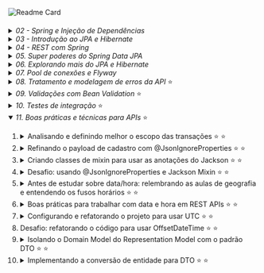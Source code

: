![Readme Card](https://github-readme-stats.vercel.app/api/pin?username=kako13&repo=algafood-api&show_icons=true&theme=codeSTACKr&hide_border=true&bg_color=00000000)
####

<details>
  <summary><i>02 - Spring e Injeção de Dependências</i></summary>
<ol>

<li>Por que aprender e usar Spring?</li>
<li>Conhecendo o ecossistema Spring</li>
<li>Spring vs Jakarta EE (Java EE)</li>
<li>Conhecendo o Spring Boot</li>
<li>

[Criando um projeto Spring Boot com Spring Initializr](https://start.spring.io)</li>
<li>Conhecendo o Maven e o pom.xml de um projeto Spring Boot</li>
<li>Criando um controller com Spring MVC (Hello World!)</li>
<li>Restart mais rápido da aplicação com DevTools</li>
<li>

[O que é injeção de dependências?](https://github.com/kako13/exemplo-di)</li>

<li> Conhecendo o IoC Container do Spring</li>
<li> Definindo beans com @Component</li>
<li> Injetando dependências (beans Spring)</li>
<li> Usando @Configuration e @Bean para definir beans</li>
<li> Conhecendo os pontos de injeção e a anotação @Autowired</li>
<li> Dependência opcional com @Autowired</li>
<li> Ambiguidade de beans e injeção de lista de beans</li>
<li> Desambiguação de beans com @Primary em um dos beans</li>
<li> Desambiguação de beans com @Qualifier</li>
<li> Desambiguação de beans com anotação customizada ⭐</li>
<li> Mudando o comportamento da aplicação com Spring Profiles (de ambiente à seleção implementações) ⭐</li>
<li><details>
  <summary><i>Criando métodos de callback do ciclo de vida dos beans</i></summary>
<ol>
Existem três formas possíveis:

* Através das anotações @PostConstructor e @PreDestroy:

```
    @PostConstruct
    public void init(){
        System.out.println("INIT " + notificador);
    }
    
    @PreDestroy
    public void destroy(){
        System.out.println("DESTROY " + notificador);
    }
```
* Através da anotações @Bean(initMethod = "init", destroyMethod = "destroy"), numa classe de configuração de um bean:

```
@Configuration
public class ServiceConfig {
    @Bean(initMethod = "init", destroyMethod = "destroy")
    public AtivacaoClienteService ativacaoClienteService(){
        return new AtivacaoClienteService();
    }
}
```
* Através da implementação das interfaces InitializingBean e DisposableBean:

```
public class AtivacaoClienteService implements InitializingBean, DisposableBean {

    @TipoDoNotificador(NivelUrgencia.SEM_URGENCIA) // via SMS
    @Autowired
    private Notificador notificador;

    @Override
    public void afterPropertiesSet() throws Exception {
        System.out.println("INIT " + notificador);
        // Qualquer lógica de inicialização adicional pode ser colocada aqui
    }

    @Override
    public void destroy() throws Exception {
        System.out.println("DESTROY " + notificador);
        // Qualquer lógica de destruição adicional pode ser colocada aqui
    }
}
```
</ol>
</details></li>

<li>Publicando e consumindo eventos customizados ⭐</li>
<li>

Configurando projetos Spring Boot com o [application.properties](https://docs.spring.io/spring-boot/docs/current/reference/html/application-properties.html)</li>
<li>Substituindo propriedades via linha de comando e variáveis de ambiente</li>
<li>Criando e acessando propriedades customizadas com @Value</li>
<li>Acessando propriedades com @ConfigurationProperties</li>
<li>Alterando a configuração do projeto dependendo do ambiente (com Spring Profiles) ⭐</li>
<li><details>
    <summary>Ativando o Spring Profile por linha de comando e variável de ambiente</summary>
<ol>

Linha de comando:
```
java -jar .\target\algafood-api-0.0.1-SNAPSHOT.jar --spring.profiles.active=development
```

Variável de ambiente:

Linux:
```
export SPRING_PROFILES_ACTIVE=production
```
Windows:
- Temporária
```
set SPRING_PROFILES_ACTIVE=production
```
- Permanente
```
setx SPRING_PROFILES_ACTIVE=production
```
</ol>
</details></li>
</ol>
</details>
<details>
  <summary><i>03 - Introdução ao JPA e Hibernate</i></summary>
<ol>

<li>Instalando o MySQL Server e MySQL Workbench (adotei o docker-compose.yaml)</li>
<li>O que é JPA e Hibernate</li>
<li>Adicionando JPA e configurando o Data Source</li>
<li>Mapeando entidades com JPA</li>
<li>Criando as tabelas do banco a partir das entidades</li>
<li>Mapeando o id da entidade para autoincremento</li>
<li>Importando dados de teste com import.sql</li>
<li>Consultando objetos do banco de dados</li>
<li>Adicionando um objeto no banco de dados</li>
<li>Buscando um objeto pelo id no banco de dados</li>
<li>Atualizando um objeto no banco de dados</li>
<li>Excluindo um objeto do banco de dados</li>
<li>Conhecendo o padrão Agregate do DDD</li>
<li>Conhecendo e implementando o padrão Repository (por agregate)</li>
<li>Conhecendo e usando o Lombok</li>
<li>Desafio: Lombok e repositório de restaurantes</li>
<li>Mapeando relacionamento com @ManyToOne e Dialeto</li>
<li>A anotação @JoinColumn (para nomear coluna de FK)</li>
<li>Propriedade nullable de @Column e @JoinColumn</li>
<li>Desafio: mapeando entidades (Forma Pagamento, Permissão, Cidade e Estado)</li>
</ol>
</details>
<details>
  <summary><i>04 - REST com Spring</i></summary>

<ol>

<li>O que é REST?</li>
<li><details>
    <summary>Conhecendo as constraints do REST</summary>
<ol>

- Cliente-servidor
- Sistema em camadas (desconhecida pelo cliente)
- Stateless
- Cache
- Interface uniforme
- Código sob demanda

</ol>
</details></li>

<li>Diferença entre REST e RESTful</li>
<li>Desenvolvedores de REST APIs puristas e pragmáticos</li>
<li>Conhecendo o protocolo HTTP</li>
<li>Usando o protocolo HTTP</li>
<li>Instalando e testando o Postman</li>
<li><details>
    <summary>8. Entendendo o que são Recursos REST</summary>
<ol>

- Singleton Resource
- Collection Resource

</ol>
</details></li>

<li>Identificando recursos REST</li>
<li>Modelando e requisitando um Collection Resource com GET</li>
<li>Desafio: collection resource de estados</li>
<li>Representações de recursos e content negotiation</li>
<li>Implementando content negotiation para retornar JSON e/ou XML</li>
<li>Consultando Singleton Resource com GET e @PathVariable</li>
<li>Customizando as representações XML e JSON com @JsonIgnore, @JsonProperty e @JsonRootName (Jackson para JSON e XML)</li>
<li>Customizando a representação em XML com Wrapper e anotações do Jackson</li>
<li>Conhecendo os métodos HTTP</li>
<li>Conhecendo os códigos de status HTTP</li>
<li>Definindo o status da resposta HTTP com @ResponseStatus</li>
<li>Manipulando a resposta HTTP com ResponseEntity</li>
<li>Corrigindo o Status HTTP para resource inexistente</li>
<li>Status HTTP para collection resource vazia: qual usar?</li>
<li>Modelando e implementando a inclusão de recursos com POST</li>
<li>Negociando o media type do payload do POST com Content-Type</li>
<li>Modelando e implementando a atualização de recursos com PUT</li>
<li>Modelando e implementando a exclusão de recursos com DELETE</li>
<li>Implementando a camada de domain services (e a importância da linguagem ubíqua)</li>
<li>Refatorando a exclusão de cozinhas para usar domain services</li>
<li>Desafio: modelando e implementando a consulta de recursos de restaurantes</li>
<li>Modelando e implementando a inclusão de recursos de restaurantes</li>
<li>Desafio: Modelando e implementando a atualização de recursos de restaurantes</li>
<li>Desafio: implementando serviços REST de cidades e estados</li>
<li>Analisando solução para atualização parcial de recursos com PATCH</li>
<li>Finalizando a atualização parcial com a API de Reflections do Spring</li>
<li>Introdução ao Modelo de Maturidade de Richardson (RMM)</li>
<li>Conhecendo o nível 0 do RMM (POX - Plain Old XML; podendo ser também em JSON)</li>
<li>Conhecendo o nível 1 do RMM (identificação de recursos)</li>
<li>Conhecendo o nível 2 do RMM (nível 1 + Verbos e códigos de Status HTTP; é o mais comum no mercado)</li>
<li>Conhecendo o nível 3 do RMM (nível 2 + HATEOS)</li>

</ol>
</details>

<details>
    <summary><i>05. Super poderes do Spring Data JPA</i></summary>
<ol>

<li>Implementando consultas JPQL em repositórios</li>
<li>Conhecendo o projeto Spring Data JPA (SDJ)</li>
<li>Criando um repositório com Spring Data JPA (SDJ)</li>
<li>Refatorando o código do projeto para usar o repositório do SDJ</li>
<li>Desafio: refatorando todos os repositórios para usar SDJ</li>
<li>Criando consultas com query methods</li>
<li>

[Usando as keywords para definir critérios de query methods](https://docs.spring.io/spring-data/jpa/docs/current/reference/html/#jpa.query-methods.query-creation)</li>
<li><details>
<summary>Conhecendo os prefixos de query methods</summary>
<ol>

- prefixos de consulta (find, get, read, stream, query)
- prefixo booleano (exists)
- totalizador (count)
- flags de limite (first, last, top2)

</ol>
</details></li>

<li>Usando queries JPQL customizadas com @Query</li>
<li>Externalizando consultas JPQL para um arquivo XML ⭐</li>


<li><details>
<summary>Implementando um repositório SDJ customizado ⭐</summary>
<ol>

1. Criar uma classe com o mesmo nome da interface SDJ Repository utilizada e adicionar o sufixo 'Impl', ex:
```
RestauranteRepository
```
criar classe:
```
RestauranteRepositoryImpl
```

2. Implementar consultas utilizando EntityManager, aplicando as logicas desejadas
3. Extrair uma interface desta nova classe adotando nomenclatura com prefixo Customized ou sufixo Queries, ex:
```
CustomizedRestauranteRepository
```
ou:
```
RestauranteRepositoryQueries
```
4. E na interface SDJ Repository em questão, herdar a nova interface

Desta forma o Spring conseguirá resolver e vincular a interface SDJ a implementação em tempo de compilação. 
Possibilitando que o dev note possíveis erros.
</ol>
</details>

<li>Implementando uma consulta dinâmica com JPQL</li>
<li>Implementando uma consulta simples com Criteria API</li>
<li>Adicionando restrições na cláusula where com Criteria API</li>
<li>Tornando a consulta com Criteria API com filtros dinâmicos ⭐</li>
<li>Conhecendo o uso do padrão Specifications (DDD) com SDJ ⭐</li>
<li>Implementando Specifications com SDJ ⭐</li>
<li>Criando uma fábrica de Specifications ⭐</li>
<li>Injetando o próprio repositório na implementação customizada e a anotação @Lazy ⭐</li>
<li>Estendendo o JpaRepository para customizar o repositório base ⭐</li>

###
###### *Utilizando o Spring na versão 3.1.3 e Java na versão 17, não é possível capturar a exception 'EmptyResultDataAccessException' ao tentar excluir uma entidade inexistente. Ajustes foram necessários.*

</ol>
</details>

<details>
    <summary><i>06. Explorando mais do JPA e Hibernate</i></summary>
<ol>

<li>Mapeando relacionamento bidirecional com @OneToMany</li>
<li>Mapeando relacionamento muitos-para-muitos com @ManyToMany</li>

<li><details>
    <summary>Analisando o impacto do relacionamento muitos-para-muitos na REST API</summary>

Por se tratar de um relacionamento, ao desenvolver a alteração de um recurso, devemos considerar se estas relações devem ou não ser alteradas

Além disso, em no nosso caso temos um acúmulo de função por parte do Modelo de Representação de Domínio, pois ele também cumpre o papel de Modelo de Representação de Recurso.
E isso não é bom, pois como os modelos estão associados e temos diversos recursos, cada recurso tem a sua própria necessidade ao utilizar um Modelo de Representação.

Ou seja, as mudanças nos modelos pensando no domínio, podeão impactar o comportamento das APIs.


</details></li>

<li>Mapeando classes incorporáveis com @Embedded e @Embeddable</li>
<li>Testando e analisando o impacto da incorporação de classe na REST API</li>
<li>Mapeando propriedades com @CreationTimestamp e @UpdateTimestamp ⭐</li>
<li>Desafio: mapeando relacionamento muitos-para-um</li>
<li>Desafio: mapeando relacionamento um-para-muitos</li>
<li>Desafio: mapeando relacionamentos muitos-para-muitos</li>
<li><details>
    <summary>Entendendo o Eager Loading</summary>

Carregamento ansioso. Relacionamentos terminados em 'One'.

Eager Loading é o comportamento de carregar entidades relaciondas ao carregar a entidade em questão,
e não determina o número de consultas que serão realizadas, este será definindo pela inplementação JPA

Uma observação importante sobre o comportamento da anotação @JoinColumn(name = "cozinha_id", nullable = false) (not null ao criar a tabela), 
é que ela também possui a finallidade de alterar a forma que a implementção JPA irá gerar a consulta. Como realizar um join (inner join) ao invés de um left join,
já que é certo que a outra tabela possui um registro relacionado.

A ideia primeiramente é compreender o comportamento para que mais adiante a gente possa customizar de ocordo a necessidade.

</details></li>
<li><details>
    <summary>Entendendo o Lazy Loading</summary>

Carregamento preguiçoso. Relacionamentos terminados em 'Many'.

Many Loading é o comportamento de **não carregar** entidades relaciondas ao carregar a entidade em questão,
e não determina o número de consultas que serão realizadas, este será definindo pela inplementação JPA

As consultas dos relacionamentos são feitas conforme o uso, ou seja, sob demanda.

Mais adiante iremos customizar este comportamento de ocordo com a necessidade.

</details></li>
<li><details>
    <summary>Alterando a estratégia de fetching para Lazy Loading</summary>

Para atender e a configuração @ManyToOne(fetch = FetchType.LAZY) que colocamos no atributo Cozinha da Classe Restaurante, tivemos que utilizar a anotação 
@JsonIgnoreProperties({"hibernateLazyInitializer"}), que corresponde a ignorar a propriedade "hibernateLazyInitializer" do proxy Cozinha$HibernateProxy$
criado em tempo de execução pelo hibernate.  
</details></li>
<li><details>
    <summary>Alterando a estratégia de fetching para Eager Loading</summary>

Não é recomendado alterar a propriedade de um relacionamento que por padrão é Lazy (OneToMany e ManyToMany) para Eager. 
É importante avaliar com cautela se esta alteração é realmente necessária. Tenha cuidado ao utilizar, pois será feita 
uma nova consulta para cada registro de relacionamento que a entidade em questão possua, mesmo que não seja utilizado algum campo do relacionamento.
</details></li>
<li><details>
    <summary>Resolvendo o Problema do N+1 com fetch join na JPQL</summary>
 
Para reduzir o número de consultas desta situação, devemos utilizar o `JOIN FETCH` para carregar as relações `nullable = false` (`NOT NULL`), seja ManyToOne ou ManyToMany. 
E desta forma fazer apenas uma consulta para trazer os relacionamentos.
Para entidades `nullable = true`, devemos utilizar o `LEFT JOIN FETCH`.

_Quando utilizamos este tipo de abordagem em relacionamentos ManyToMany o resultado da consulta é um produto cartesiano, 
que é considerado e tratado pelo JPA, ou seja, devido à combinação a consulta gerada no banco de dados retorna um número 
maior de registros do que objetos retornados na API._
</details></li>


</ol>
</details>

<details>
    <summary><i>07. Pool de conexões e Flyway</i></summary>
<ol>
<li><details>
    <summary>Entendendo o funcionamento de um pool de conexões</summary>
    
Componente de software que gerencia um conjunto de conexões com o banco de dados para reutilização, onde é possível 
determinar o mínimo e máximo de conexões ativas. Ao iniciar a aplicação o pool já disponibiliza um conjunto de conexões, 
e após isso apenas gerencia, sem encerrar as conexões, apenas quando estas são excedentes. Isso reduz o tempo e 
processamento que seriam gastos com a abertura e fechamento de conexões. Existem mais configurações e particularidades 
a depender da solução adotada.
 
</details>
</li>
<li>Conhecendo o Hikari: a solução padrão de pool de conexões no Spring Boot</li>
<li>Configurando o pool de conexões do Hikari ⭐</li>
<li>Schema generation em produção não é uma boa prática</li>
<li>Flyway: ferramenta de versionamento de schemas de banco de dados (incremental)</li>
<li>Adicionando o Flyway no projeto e criando a primeira migração</li>
<li>Evoluindo o banco de dados com novas migrações</li>
<li>Criando migrações complexas com remanejamento de dados ⭐</li>
<li><details>
    <summary>Criando migração a partir de DDL gerado por schema generation ⭐</summary>

_*Ao utilizar este recurso deve-se editar o tamanho dos campos gerados automaticamente no `ddl.sql`. Tem melhor 
utilizadade como template, criando uma estrutura com os nomes, obrigatoriedades, chaves unicas, entre outros.*_
</details>
</li>
<li><details>
    <summary>Adicionando dados de testes com callback do Flyway ⭐</summary>

`insert ignore` é um recurso do MySql com similarem em outros bancos de dados, ele ignora os erro durante os inserts do 
afterMigrate.sql de forma que, caso sejam inseridos novos dados de teste eles não serão excluídos quando iniciar a aplicação e rodar as migrações.

Já no nosso caso, adotamos o contole manual, para que a massa de testes esteja sempre no mesmo estado e o comportamento fique parecido
com quando utlilizamos o import.sql.
</details>
</li>
<li><details>
    <summary>Reparando migrações com erros ⭐</summary>

Em ambiente de desenvolvimento, basta excluir o registro da migration com que falhou da tabela do Flyway, corrigir o 
ponto com erro e iniciar/reiniciar a aplicação.
Caso não tenha acesso à base de dados, é possível utilizar o plugin do flyway através do maven.

**Em produção, caso ocorra algum problema no meio de uma migration, é necessário desfazer o que já foi realizado pelos
scripts que não apresentaram erro, além dos passos anteriores.**

</details>
</li>
<li><details>
    <summary>Desafio: Criando migrações e mapeando as entidades Pedido e ItemPedido ⭐</summary>

As entidades foram mapeadas e as anotações foram utilizadas para aproveitar a estrutura do DDL generation para migrações.
Através das seguintes configurações:

    #Criar scripts DDL com base no 'mapeamento das classes', e popular banco com base no import.sql ou afterMigrate.sql
    spring.jpa.properties.javax.persistence.schema-generation.scripts.action=create
    spring.jpa.properties.javax.persistence.schema-generation.scripts.create-target=src/main/resources/db/ddl.sql

Após concluir as migrações, as anotações de definição dos campos foram retiradas, permanecendo apenas anotações de nomenclatura, 
que precisam mapear as tabela sem alterar o nome do atributo da classe. Isso mantém a semântica do código e o estado da tabela. 
E também foram preservadas as definições de obrigatoriedade, já que a configuração `nullable=true`, influencia nas consultas geradas pelo framework. 

</details>
</li>

_*Não se deve utilizar dados de testes em migrações, comandos DML são utilizados **apenas em casos de migração de dados 
por conta de alguma alteração.** Consultar aulas 8 e 10._

</ol>
</details>
<details>
    <summary><i>08. Tratamento e modelagem de erros da API</i> ⭐</summary>
<ol>

<li>Introdução ao tratamento e modelagem de erros</li>
<li><details>
    <summary>Lançando exceções customizadas anotadas com @ResponseStatus ⭐</summary>

Esta abordagem separa as anotações de ResponseStatus entre a possíveis exceptions e o controller. Para um poc pode fazer 
sentido. Mas tem como ponto negativo a mistura (o contato) de classes de negócio com a camada web, além de não podermos 
incluir um body quando cair em alguma das exceptions anotadas. 


Foi necessário alterar o método de exclusão do serviço de cozinhas, pois aparentemente o Spring framework nesta versão `3.1.3` não
lança a exception `EmptyResultDataAccessException`.

</details>
</li>
<li><details>
    <summary>Lançando exceções do tipo ResponseStatusException ⭐</summary>

Estas exceptions já contém o código de retorno imbutido, como a `ServerWebInputException`, elas são úties para ganhar 
agilidade no desenvolvimento para não ter que criar as exceptions customizadas. E utilizando a `ResponseStatusException`, que é mais genérica, pode-se determinar 
o código de retorno da requisição. 


</details>
</li>
<li><details>
    <summary>Estendendo ResponseStatusException ⭐</summary>

A vantagem desta abordagem é que quem lança a exception consegue definir o código HTTP de retorno. Podendo até mesmo 
apenas uma classe de exceção ficar responsável por qualquer retorno com código HTTP, de forma centralizada, vez que ele 
pode ser passado.
A desvantagem é que a passagem do código ficaria numa classe de serviço/negócio.
_Mas essa não será a aboradagem do curso_
</details>
</li>
<li>Simplificando o código com o uso de @ResponseStatus em exceptions ⭐</li>
<li>Desafio: refatorando os serviços REST</li>
<li>Analisando os impactos da refatoração</li>
<li><details>
    <summary>Criando a exception NegocioException ⭐</summary>

Agora com uma nova exception `NegocioException` anotada com `@ResponseStatus(code = HttpStatus.BAD_REQUEST)`, agora 
ciente das possíveis exceptions dos serviços de cada entidade, é na camada web (controllers) que devemos **pensar melhor** 
nos códigos de retorno da API e determinar se é um erro de negócio.
</details></li>
<li>Desafio: usando a exception NegocioException</li>
<li><details>
    <summary>Afinando a granularidade e definindo a hierarquia das exceptions de negócios ⭐</summary>

Para sabermos qual a melhor granularidade das exceptions do projeto devemos saber se, quem vai consumir os métodos da classe 
de serviço (controller) precisa saber reagir de forma diferente caso o método falhe e gere uma exception. Se sim, é o caso 
de aumentar a granularidade e gerar exceptions mais específicas. No nosso caso, precisamos saber qual foi o problema de forma específica, 
para definirmos qual o código HTTP será retornado.

</details></li>
<li>Desafio: lançando exceptions de granularidade fina</li>
<li><details>
    <summary>Tratando exceções em nível de controlador com @ExceptionHandler ⭐</summary>

Agora é possível atribuir um body combinando com o código de retorno que desejarmos.
O ExceptionHandler de EntidadeNaoEncontradaException só considera a hierarquia da exception declarada na sua anotação para tratar dentro do seu método, 
quando a "causa" (Throwable `cause`) é utilizada no dentro `catch`. Do contrário, ele vai desconsiderar a exception e 
vai seguir o fluxo dentro do `catch`, ou seja, retornando o código determinado na anotação da classe 
NegocioException e utilizando o modelo de representação padrão do Spring.

Por isso, para não deixar de utilizar a "causa" (Throwable `cause`), criamos um ExceptionHandler de NegocioException.
Desta forma poderemos atribuir um body customizado, o que não era possível até então, e determinar no método o código de retorno,
que antes estava na anotação da exception.

Foi criado um modelo de representação de nome Problema para os erros da API
</details></li>
<li>Tratando exceções globais com @ExceptionHandler e @ControllerAdvice ⭐</li>
<li>Desafio: implementando exception handler ⭐</li>
<li><details>
    <summary>Criando um exception handler global com ResponseEntityExceptionHandler ⭐</summary>

Global neste caso, por conta de cobrir diversas exceptions diferenctes:


- `HttpRequestMethodNotSupportedException`
- `HttpMediaTypeNotSupportedException`
- `HttpMediaTypeNotAcceptableException`
- `MissingPathVariableException`
- `MissingServletRequestParameterException`
- `MissingServletRequestPartException`
- `ServletRequestBindingException`
- `MethodArgumentNotValidException`
- `NoHandlerFoundException`
- `AsyncRequestTimeoutException`
- `ErrorResponseException`
- `ConversionNotSupportedException`
- `TypeMismatchException`
- `HttpMessageNotReadableException`
- `HttpMessageNotWritableException`
- `BindException`

E neste caso pode ou não retornar um modelo de representação padrão, a depender da versão do framework. O curso propõe a versão 
2.1.7 do Spring Boot, e o corpo da resposta retorna vazio. Enquanto no meu caso, usando a versão 3.1.3 já existem o seguinte modelo padrão:

```
{
"type": "about:blank",
"title": "Unsupported Media Type",
"status": 415,
"detail": "Content-Type 'application/xml;charset=UTF-8' is not supported.",
"instance": "/cidades/5"
}
```
</details></li>
<li>Customizando o corpo da resposta padrão de ResponseEntityExceptionHandler ⭐ ⭐</li>
<li><details>
    <summary> Conhecendo a RFC 7807 (Problem Details for HTTP APIs) ⭐</summary>

 Tem como benefício indicar ao cliente de form 
Especificações:
- [JSON:API](https://jsonapi.org)
```
{
  "errors": [
    {
      "status": "422",
      "source": { "pointer": "/data/attributes/firstName" },
      "title":  "Invalid Attribute",
      "detail": "First name must contain at least two characters."
    }
  ]
}
```
- [vnd.error](https://github.com/blongden/vnd.error)
```
{
    "message": "Validation failed",
    "path": "/username",
    "logref": 42,
    "_links": {
        "about": {
            "href": "http://path.to/user/resource/1"
        },
        "describes": {
            "href": "http://path.to/describes"
        },
        "help": {
            "href": "http://path.to/help"
        }
    }
}
```
- [Problem Details for HTTP APIs](https://datatracker.ietf.org/doc/html/rfc7807) (RFC 7807)
```
{
  "status": 400,
  "type": "https://algafood.com.br/recurso-em-uso"
  "title": "Recurso em uso"
  "detail": "Não foi possivel excluir a cozinha de código 8, porque ela está em uso"
  "instance": "/cozinhas/8/erros/98204983'
}
```

</details></li>
<li>Padronizando o formato de problemas no corpo de respostas com a RFC 7807 ⭐ ⭐</li>
<li>Desafio: usando o formato de problemas no corpo de respostas</li>
<li>Customizando exception handlers de ResponseEntityExceptionHandler ⭐ ⭐</li>
<li><details>
    <summary>Tratando a exception InvalidFormatException na desserialização ⭐ ⭐ ⭐</summary>

Foi a adicionada a dependência `commons-lang3` do apache:
```
<dependency>
    <groupId>org.apache.commons</groupId>
    <artifactId>commons-lang3</artifactId>
</dependency>
```

Desta forma foi possível utilizar o método `ExceptionUtils.getRootCause(ex)` que devolve um `Throwable`, e caso ele seja
do tipo `InvalidFormatException` (o caso de preenchimento de tipo de dado inválido) é chamado o método que trata esta 
exception. E nele recuperamos do rootCause, ou seja, da exception, o campo em questão atravé do método `ex.getPath()` e `reference.getFieldName()`.
Então iteramos para formar a hierarquia dos campos intercalando com ponto `'.'`, quando existente, para preencher 
na mensagem de erro.
</details></li>
<li><details>
    <summary>Habilitando erros na desserialização de propriedades inexistentes ou ignoradas ⭐ ⭐</summary>

Por padrão a jackson ignora o envio de campos inexistentes no modelo. Este comportamento pode ser alterado adicionado a 
configuração `spring.jackson.deserialization.fail-on-unknown-properties=true` no application.properties. Desta forma será
lançada a exception `HttpMessageNotReadableException` ao invés de ignorar.

Por outro lado, por padrão a jackson permite o envido de campos anotado com `@JsonIgnore` no modelo (ao invés de bloquear).
Este comportamento pode ser alterado com a configuração `spring.jackson.deserialization.fail-on-ignored-properties=true` no application.properties, desta forma, se um campo que deve 
ser ignorado for enviado será lançada a exception `HttpMessageNotReadableException`.

Ambos os casos são tratados pelo nosso `ApiExceptionHandler`.
</details></li>

<li><details>
    <summary>Desafio: tratando a PropertyBindingException na desserialização ⭐</summary>


Foi implementado o método `handlePropertyBindingException` que tratará da mesma forma os campos com `@JsonIgnore` e
com campos inexistentes, caso sejam enviados. Ou seja trata tanto quando a causa é `IgnoredPropertyException` quanto 
`UnrecognizedPropertyException`. 
</details></li>

<li><details>
    <summary>Lançando exception de desserialização na atualização parcial (PATCH) ⭐ ⭐ ⭐</summary>

Este método utiliza o ObjectMapper para deserializar o corpo da requisição, então para deixar com o mesmo 
comportamento dos demais foram feitas adaptações.

Primeiramento parametrizamos o ObjectMapper para passar a falhar (retornar cod 500) quando for 
informado um campo anotado com `@JsonIgnore`:
- `objectMapper.configure(DeserializationFeature.FAIL_ON_IGNORED_PROPERTIES, true);`

Para falhar ao passar um campo que não faz parte do nosso modelo de representação, este já é o comportamento padrão, foi 
declarado para deixar explícito o comportamento:

- `objectMapper.configure(DeserializationFeature.FAIL_ON_UNKNOWN_PROPERTIES, true);`  

Quanto ao fluxo de exception:

Após as alterações acima, ao passarmos um campo desconhecido ou ignorado, retorna 500. E ainda que apresente a exception 
`IgnoredPropertyException`, a causa na stack de retorno é uma `IllegalArgumentException`. Portanto, fizemos a tradução, 
para que fosse lançada a `HttpMessageNotReadableException`. Desta forma é seguido o fluxo da `PropertyBindingException` 
(super classe das exceptions `IgnoredPropertyException` e `UnrecognizedPropertyException`) no ControllerAdvice (Exception Handler).

Benefício:
- Desta forma não foi necessário criar mais um handler para tratar este caso em especial.

Foi necessário também uma instância de `ServletServerHttpRequest` com base numa request recuperada do framework, para atender
a assinatura não depreciada da exception `HttpMessageNotReadableException`.

</details></li>
<li><details>
<summary>Desafio: tratando exception de parâmetro de URL inválido ⭐</summary>

TypeMismatchException é lançada em caso de erros em propriedades para instanciação de beans.
MethodArgumentTypeMismatchException é mais específica, é lançada em caso de erros de tipo de parâmetros em métodos.

1. MethodArgumentTypeMismatchException é um subtipo de TypeMismatchException

2. ResponseEntityExceptionHandler já trata TypeMismatchException de forma mais abrangente

3. Então, especializamos o método handleTypeMismatch e verificamos se a exception
   é uma instância de MethodArgumentTypeMismatchException

4. Se for, chamamos um método especialista em tratar esse tipo de exception

5. Poderíamos fazer tudo dentro de handleTypeMismatch, mas preferi separar em outro método

</details></li>
<li>Desafio: tratando a exceção NoHandlerFoundException ⭐</li>
<li><details>
<summary>Desafio: tratando outras exceções não capturadas ⭐</summary>

É importante colocar o printStackTrace (pelo menos por enquanto, que não estamos fazendo logging) para mostrar a 
stacktrace no console. Se não fizer isso, você não vai ver a stacktrace de exceptions que seriam importantes para você, 
especialmente durante a fase de desenvolvimento

A exception foi estimulada e lançada propositadamente via controller para fins de teste no método POST de cidades.
</details></li>
<li><details>
<summary>Estendendo o formato do problema para adicionar novas propriedades ⭐</summary>

Agora é possível passar uma indicação mais específica ao consumidor caso ocorra algum erro.

Foi adicionada a propriedade userMessage ao Problem. E para o caso em que a mensagem já está explicativa o bastante para
o consumidor da API, foi definido como userMessage o mesmo conteúdo do detail.
</details></li>
<li>Desafio: estendendo o formato do problema ⭐</li>


#
###### Resumo:

###### Como devolver codigo de Status HTTP e a mensagem a partir de exceptions de duas formas: 
###### - Utilizando a anotação `@ResponseStatus` nas exceptions
###### - Utilizando as classes de exceção `ResponseStatusException`, vide `Ctrl+h`
###
###### Abordando as exceptions:
###### - Afinamos a granularidade e definimos uma hierarquia das exceptions de negócio
###### - Utilizamos @ExceptionHandler em métodos para tratar exceções em nível de controlador
###### - Foi criado um modelo de representação de nome Problema para os erros da API
###### - Utilizamos @ControllerAdvice na classe ApiExceptionHandler para tratar exceções em nível **global**
###### - Criamos ExceptionHandler para exceptions que não são customizadas (do 'framework')
###### - Criamos um exception handler global com ResponseEntityExceptionHandler
###### - Customizamos o corpo de resposta de erro padrão através ResponseEntityExceptionHandler
###### - Padronizamos o formato de problemas no corpo de respostas com a RFC 7807
###### - Tratamos a exception InvalidFormatException na desserialização de forma mais específica
###### - Tratamos as possíveis exceptions forma mais específica
###### - "Estendemos" a especificação do Problem Details adicionando uma nova propriedade 


</ol>
</details>
<details>
    <summary><i>09. Validações com Bean Validation</i> ⭐</summary>
<ol>

<li><details>
<summary>Validação do modelo com Bean Validation ⭐</summary>

A partir da versão 2.3.x do Spring, o Bean Validation (e outras bibliotecas de validação) não é adicionado automaticamente 
como dependência do pacote spring-boot-starter-web. Logo, deve-se adicionar o starter da dependência em questão manualemnte.

```
<dependency>
   <groupId>org.springframework.boot</groupId>
   <artifactId>spring-boot-starter-validation</artifactId>
</dependency>
```

</details></li>
<li><details>
<summary>Adicionando constraints e validando no controller com @Valid ⭐</summary>

Quando tentamos adicionar um novo Restaurante, através do verbo POST, sem informar o campo 'nome' ou infomando como 'null'.
Recebemos o código de retorno 500 e a exception DataIntegrityViolationException é lançada, por conta do campo ser obrigatório (not null)
no banco.
Quando adicionamos @NotNull na propriedade 'nome' do Problem e fazemos a mesma requisição, recebemos como código de retorno
500 e a exception lançada é a DataIntegrityViolationException.
Então ao anotarmos o parâmetro Restaurante, que é RequestBody do método do controller, com o @Valid, passamos a receber o 
código 400

</details></li>
<li><details>
<summary>Desafio: tratando exception de violação de constraints de validação ⭐</summary>

Foi implementado o método `handleMethodArgumentNotValid` da interface `ResponseEntityExceptionHandler`.
</details></li>
<li><details>
<summary>Estendendo o Problem Details para adicionar as propriedades com constraints violadas ⭐</summary>

Foi incluída a seguinte propriedade e inner class no Problem:

```
    private List<Field> fields;

    @Getter
    @Builder
    public static class Field {
        private String name;
        private String userMessage;
    }
```

A exception `MethodArgumentNotValidException` nos fornece um `BindingResult` através do método `ex.getBindingResult()`,
e este armazena dados sobre as propriedades violadas, como o nome do campo, valor e etc.

Desta forma é possível preencher o novo atributo do Problem, uma lista de Fields, com o que obtemos do bindingResults:
```
List<FieldError> fieldErrors = bindingResult.getFieldErrors();
```
</details></li>
<li><details>
<summary>Conhecendo e adicionando mais constraints de validação no modelo ⭐</summary>

Existe uma implementação Hibernate do Bean Validation, [Hibernate Validator](https://docs.jboss.org/hibernate/stable/validator/reference/en-US/html_single/#preface)
que possui algumas funcionalidades depreciadas, já que nas versões atuais o Bean Validation já trazia algumas funcionalidades
que só existiam no hibernate. O Hibernate validator também possui funcionalidades por região, como `@CPF`, `@CNPJ` no caso
do Brasil.

De qualquer forma, é melhor priorizar as funcionalidades do Bean Validation do Spring.

Conhecemos as notações:

- `@NotNull`
- `@NotEmpty` 
- `@NotBlank`
- `@PositiveOrZero`
- `@DecimalMin("1")`
</details></li>
<li><details>
<summary>Validando as associações de uma entidade em cascata ⭐</summary>

Adicionada a anotação `@Valid` na propriedade que também possui atributos anotados para serem validados.

</details></li>
<li><details>
<summary>Agrupando e restringindo constraints que devem ser usadas na validação ⭐</summary>

A ideia de agrupar validações, funciona como uma "marcação" em nossas anotações.

Para criar um grupo de validação basta criar um interface e nela declarar uma nova interface:
```
public interface Groups {

    interface CadastroRestaurante {}
}
```

Podemos agrupar validações através dos 'Groups' que podem ser informados nas anotações de validação como `@NotNull`, 
`@NotBlank` e afins, exceto o `@Valid`. Como no exemplo:

```
    @NotBlank(groups = Groups.CadastroRestaurante.class)
    @Column(nullable = false)
    private String nome;

    @PositiveOrZero(groups = Groups.CadastroRestaurante.class)
    @Column(name = "taxa_frete", nullable = false)
    private BigDecimal taxaFrete;

    @Valid
    @NotNull(groups = Groups.CadastroRestaurante.class)
    @ManyToOne
    @JoinColumn(name = "cozinha_id", nullable = false) //"num_idt_cozinha" definindo nome da coluna
    private Cozinha cozinha;
```

E depois no controller **ao invés** de anotar o parâmetro do RequestBody com ~~`@Valid`~~, utilizaremos o `@Validated` passando
o Groups como parâmetro:

```
 @PostMapping
 @ResponseStatus(HttpStatus.CREATED)
 public Restaurante adicionar(@RequestBody @Validated(Groups.CadastroRestaurante.class) Restaurante restaurante) {
     try {
         return cadastroService.salvar(restaurante);
     } catch (CozinhaNaoEncontradaException e) {
         throw new NegocioException(e.getMessage(), e.getCause());
     }
 }
```
Isso quer dizer que ao validar o representation model recebido na requisição, o fluxo de validação ocorrerá apenas nas 
propriedades anotadas com o mesmo Group da anotação `@Validated` um nível acima, ou seja, no controller.

Nos casos em que **não for informado** um `@Validated` e o grupo, a aplicação irá adotar um grupo `Default.class` por padrão.
Logo, qualquer anotação bean validation por padrão utiliza o grupo `Default.class`.
</details></li>
<li><details>
<summary>Convertendo grupos de constraints para validação em cascata com @ConvertGroup ⭐ ⭐ ⭐</summary>

Com o tempo o número de Groups pode crescer e isso provavemente vai causar um acúmulo de Groups em algum atributo de alguma 
que seja informada em mais de uma requisição. 

Então mudamos a abordagem voltando o `@Validated` do parâmetro RequestBody do controller para `@Valid`, e dentro do Restaurante 
retiramos os Groups das anotações também, ou seja, agora temos o Group 'Default.class' validando o Restaurante. Enquanto que 
na Cozinha dexamos o Group `@NotNull(groups = Groups.CozinhaId.class)` na propriedade `id`.

Agora na propriedade Cozinha da classe Restaurante utilizamos o `@ConvertGroup(from = Default.class, to = Groups.CozinhaId.class)`.
Isso significa que ao passar um Restaurante numa requisição o fluxo de validação vai considerar apenas as propriedades anotadas 
com `Groups.CozinhaId.class` na Cozinha.  
</details></li>
<li>Desafio: adicionando constraints de validação no modelo</li>
<li>Customizando mensagens de validação na anotação da constraint</li>
<li><details>
<summary>Customizando e resolvendo mensagens de validação globais em Resource Bundle ⭐ ⭐ ⭐</summary>

Criamos um `messages.properties` para centralizar as mensagens de erro de validação de modelo.

Nesta abordagem a precedência é por especificidade, e podemos utilizar placeholders:

```
//Mais específico
NotBlank.restaurante.nome=Nome do restaurante é obrigatório
NotBlank.cozinha.nome=Nome de cozinha é obrigatório
NotBlank.nome=Informe um nome, pois o campo é obrigatório

//Menos especifico
NotBlank={0} é obrigatório

//Placeholders menos específico
nome=O campo nome

//Placeholders mais específico
restaurante.nome=Nome do restaurante
cozinha.nome=Nome da cozinha
estado.nome=Nome do estado
```

E no método handle do bean validation `handleMethodArgumentNotValid` montamos a mensagem para passar no 
userMessage da seguinte forma:

```
List<Problem.Field> fields = fieldErrors.stream()
       .map(fieldError -> {

           String message = messageSource.getMessage(fieldError, LocaleContextHolder.getLocale());

           return Problem.Field.builder()
               .name(fieldError.getField())
               .userMessage(message)
               .build();
       })
       .collect(Collectors.toList());
```
</details></li>
<li>Desafio: customizando mensagens de validação</li>
<li><details>
<summary>Resolvendo mensagens de validação com Resource Bundle do Bean Validation ⭐ ⭐ ⭐</summary>

O Bean Validation ao lançar a exception de validação busca a mensagem num resource bundle. O `messages.properties` é o resource
bundle do **Spring**, já os arquivos de propriedades localizados na dependência `org.hibernate.validator:hibernate-validator:8.0.1.Final`:
- `ValidationMessages.properties` (Inglês)
- `ValidationMessages_pt.properties` (Português)
- `ValidationMessages_pt_BR.properties` (Complemento pt-br)

São 'resource bundle' do **Bean Validation**.

Desta forma a mensagem é primeiramente resolvida nos arquivos `ValidationMessages`, e depois é resolvida e sobrescrita (caso necessário) no 
`messages.properties`, o que resulta num **efeito de precedência do properties do Spring**. Mesmo sobrescrevendo o arquivo `ValidationMessages.properties`.

Da mesma forma, passar a chave da mensagem (independente arquivo properties) no parâmetro da anotação `@PositiveOrZero(message = "{TaxaFrete.invalida}")`, 
não tem efeito, caso a mensagem já tenha sido resolvida no resource bundle do Spring.

_Na versão 3.1.3 do Spring que estou utilizando, ao tentar sobrescrever o `jakarta.validation.constraints.PositiveOrZero.message=minha msg`
no `messages.properties`, já funcionou, diferente do comportamento apresentado na versão da aula. De qualquer forma a sobrescrita do resource 
bundle `ValidationMessages.properties` funcionou normalmente_

</details></li>
<li><details>
<summary>Usando o Resource Bundle do Spring como Resource Bundle do Bean Validation ⭐ ⭐ ⭐</summary>

Criamos uma classe de configuração com um método que retorna um bean de `LocalValidatorFactoryBean`, para fazer a 
integração e configuração do Bean Validation com o Spring. E nele determinamos se o MessageSource será o do Spring ou do 
Bean validation:
```
@Configuration
public class ValidationConfig {

    @Bean
    public LocalValidatorFactoryBean validator(MessageSource messageSource) {
        LocalValidatorFactoryBean bean = new LocalValidatorFactoryBean();
        bean.setValidationMessageSource(messageSource); // com messages.properties
        return bean;

    }
}
```
Se informada a linha: 
`bean.setValidationMessageSource(messageSource);`, será utilizado o `messages.properties` do spring, do contrário será 
utilizado o `ValidationMessages.properties`, seja ele do `org.hibernate.validator:hibernate-validator` ou um novo que o sobrecreva. 
</details></li>

<li><details>
<summary>Criando constraints de validação customizadas usando composição ⭐ ⭐ ⭐</summary>

Sobre o comportamento para anotações customizadas.
Se (a anotação customizada for anotada por uma anotação do framework & a anotação do framework já possuir uma msg no messages.properties)
      mesmo definindo uma msg para a anotação customizada, será devolvida a mensagem da anotação do framework
      
Existe uma **[issue](https://github.com/spring-projects/spring-framework/issues/20519)** aberta para o caso. Mas acabo de testar e mesmo hoje permanece este comportamento.
</details></li>

<li><details>
<summary>Criando constraints de validação customizadas com implementação de ConstraintValidator ⭐ ⭐ ⭐</summary>

Criamos uma anotação customizada que verifica se a taxa frete é multiplo do número passado na anotação `@Multiplo`.
Para isso foi necessário criar uma classe que implementará a lógica de validação, `MultiploValidator`. Ela implementa a 
interface `ConstraintValidator<Multiplo, Number>` especificando a própria anotação e o tipo de dado passado. E devemos 
implementar obrigatoriamente o método `isValid`, para a lógica de validação. E opcionalmete o método `initialize`, quando 
for necessário recuperar alguma informação passada na anotação, como o número.

Quanto a mensagem da constraint, pode ser definida na "classe" da anotação, na anotação sobre a propriedade, ou através do
messages.properties, que neste caso, é utilizado pelo Bean Validation, recuperando os parâmetros:
```
Multiplo={0} deve ser um valor múltiplo de {1}.
```
Podendo utilizar as variações aprendidas nas aulas anteriores.
O valor `{0}` é referente ao nome da propriedade, e o `{1}` recebe o parâmetro passado na anotação.
</details></li>

<li>Criando constraints de validação customizadas em nível de classe ⭐ ⭐ ⭐</li>

<li><details>
<summary>Ajustando Exception Handler para adicionar mensagens de validação em nível de classe ⭐ ⭐ ⭐</summary>

Agora ao invés de pegarmos os erros pelo `bindingResult.getFieldErrors();`, utilizamos `bindingResult.getAllErrors()`,
já que a notação é em nivel de classe, não mais em nível de propriedades (campos/atributo). Por isso alteramos o nome da
propriedade `fields` para `objects`, já que estendemos a especificação do 'Problem Details' alinhando com o nosso uso e 
este campo não faz parte da especificção.

Passamos a receber `null` no campo `name` do Problem de retorno.

Para corrijir o comportamento, durante a iteração dos erros, fizemos um teste (if) verificando, `objectError instanceof FieldError`, 
caso sim fazemos o cast para `FieldError` para continuar com o comportamento das demais validações, com o nome da 
propriedade (campo/atributo) no campo `name` do Problem de retorno:
```
if (objectError instanceof FieldError) {
   name = ((FieldError) objectError).getField();
}
```

Para facilitar na customização da mensagem, a descoberta da ordem dos argumentos passados na anotação utilizar pode ser 
feita apresentando todos os argumentos na mensagem do messages.properties: 
```
ValorZeroIncluiDescricao={0} - {1} - {2} - {3} - valor zero inclui descricao
```
No caso foi utilizado a partir do indice '1', pois a primeira posição vem nula.

O Spring sempre nos da sugestão de nomes no console para utilizarmos como placeholders quando a exception é resolvida pelo
`MethodArgumentNotValidException`:

```
[Error in object 'restaurante': codes [ValorZeroIncluiDescricao.restaurante,ValorZeroIncluiDescricao];
```
</details></li>

<li><details>
<summary>Executando processo de validação programaticamente ⭐ ⭐ ⭐</summary>


Como no método `PATCH` do controller de restaurantes não recebemos um Restaurante e sim um Map. Pois queremos apenas uma
atualização parcial de um Restaurante. Se utilizassemos esta classe, as validações existentes não iriam permitir o registro.
barrariam nossa tentativa de registro.

Também não é possível fazer a validação com a anotação `@Valid` sobre o Map.
Por isso criamos o seguinte método para a validação programática das propriedades que recebermos de um Restaurante utilizando
`BeanPropertyBindingResult` e `SmartValidator`:

```
 @Autowired
 private SmartValidator validator;
 
 private void validate(Restaurante restaurante, String objectName) {
     BeanPropertyBindingResult bindingResult = new BeanPropertyBindingResult(restaurante, objectName);
     validator.validate(restaurante, bindingResult);
     if (bindingResult.hasErrors()) {
         throw new ValidacaoException(bindingResult);
     }
 }
```
Para validar o candidato a restaurante atualizado antes da camada de persistencia.

Também criamos e lançamos a nova exception `ValidacaoException(bindingResult)` que recebe o bindingResult, para evitar
lançar a `MethodArgumentNotValidException` devido à complexidade para instanciá-la, sendo que também poderíamos aproveitá-la 
no nosso ExceptionHandler. 

Desta forma ainda resta o tratamento desta nova exception `ValidacaoException` no ExceptionHandler para manter o 
comportamento como as demais validações. 
</details></li>

<li>Desafio: tratando a exception customizada de validações programáticas ⭐ ⭐ ⭐</li>
</ol>
</details>

<details>
    <summary><i>10. Testes de integração</i> ⭐</summary>
<ol>

<li>Introdução aos Testes de Integração e Testes de APIs</li>
<li>Preparando o projeto para testes de integração</li>
<li><details>
<summary>Criando e rodando um teste de integração com Spring Boot, JUnit e AssertJ ⭐</summary>



Realizamos testes de integração com um caso **positivo e negativo** chamando a classe de serviço de Cozinha. Validando o que
o a aplicação **faz e não faz**. Cada teste deve ser dividido em três partes:

- cenário (preparação de objetos)
- ação (tentar cadadastrar)
- validação (verificar se objeto cadastrado está nulo ou e com o id nulo)

Quanto ao número de validações (asserts), não necessariamente será apenas um por método. Pois para assegurar o estado de 
determinados objetos ao término de um processo, pode ser necessário mais de uma asserção
(`assertThat`, `assertThatThrownBy`, ...). 


_Sobre o JUnit 5
Alterações são necessárias para quem utiliza uma versão do Spring Boot superior a 2.4.0 (3.1.3 no meu caso), a qual
utiliza o JUnit 5 com padrão ao invés do JUnit 4._

_Sobre a classe de testes
Em nossa classe de testes a CadastroCozinhaIntegrationTests, removemos o @Test(expected = ConstraintViolationException),
deixando somente a annotation @Test._

_Fizemos a asserção da ConstraintViolationException via método assertThrows classe Assertions, ficando da seguinte forma:_

Utilizando o JUnit 5 - Jupiter Asserts:
```
 @Test
 public void deveFalhar_QuandoCadastrarCozinhaSemNome_JUnitJupiter() {
     //cenario
     Cozinha novaCozinha = new Cozinha();
     novaCozinha.setNome(null);
     //ação e validação
     ConstraintViolationException erroEsperado =
             Assertions.assertThrows(ConstraintViolationException.class, () -> {
                 cadastroCozinha.salvar(novaCozinha);
             });
     //validação
     Assertions.assertEquals(ConstraintViolationException.class, erroEsperado.getClass());
 }
```

Utilizando o `assertj` Assertions:

```
 @Test
 public void testarCadastroCozinhaSemNome() {
     //cenario
     Cozinha novaCozinha = new Cozinha();
     novaCozinha.setNome(null);
     
     //ação e validação
     assertThatThrownBy(() -> {
         cadastroCozinha.salvar(novaCozinha);
     }).isInstanceOf(ConstraintViolationException.class).isNotNull();
 }
```

Combinado o JUnit 5 - Jupiter Asserts e `assertj` Assertions:

```
 @Test
 public void testarCadastroCozinhaSemNome() {
     //cenario
     Cozinha novaCozinha = new Cozinha();
     novaCozinha.setNome(null);
     //ação e validação
     ConstraintViolationException erroEsperado =
             Assertions.assertThrows(ConstraintViolationException.class, () -> {
                 cadastroCozinha.salvar(novaCozinha);
             });
     //validação
     assertThat(erroEsperado).isNotNull();
 }
```
</details></li>


<li><details>
<summary>Escrevendo bons nomes de testes ⭐ ⭐ ⭐</summary>

Neste ponto a coisa é meio que livre com relação conveção Java de nomenclatura de métodos, podendo conter separadores,
como um opcional, sem seguir completamente o CamelCase, misturando inglês e português em alguns casos. O mais importante
é adotar um padrão e seguí-lo em todo o projeto. Alguns padrões mais utilizados:
- testar, **_testa_**
`testaCadastroCozinhaSemNome()`
- cadastro, exclusão, **_cadastra, exclui_**
`cadastroCozinhaSemNome()`
- given/when/then
`givenJaExisteCozinhaChinesa_WhenCadastroCozinhaChinesa_ThenDeveFalhar()`
- when/then
`whenCadastroCozinhaComDadosCorretos_ThenDeveAtribuirId()`
- quando/então
`quandoCadastroCozinhaComDadosCorretos_EntaoDeveAtribuirId()`
- should/when
`shouldAtribuirId_WhenCadastrarCozinhaComDadosCorretos()`
- deve/quando (utilizaremos estes)
`deveAtribuirId_QuandoCadastrarCozinhaComDadosCorretos()`
####
</details></li>

<li><details>
<summary>Desafio: escrevendo testes de integração ⭐ ⭐ ⭐</summary>

Implementados os métodos de testes:
- deveFalhar_QuandoExcluirCozinhaEmUso
- deveFalhar_QuandoExcluirCozinhaInexistente

Incluí exemplos de uso do JUnit e Assertj.

####
</details></li>

<li><details>
<summary>Rodando os testes pelo Maven (Surefire Maven Plugin) ⭐ ⭐ </summary>

O Maven Surefire Plugin só consegue localizar classes de teste que sigam os seguintes padrões:

- `**/Test*.java`
- `**/*Test.java`
- `**/*Tests.java`
- `**/*TestCase.java`

Do contrário, será necessário incluir **_as classes ou sufixos_** nas configurações do plugin no pom:

```    
<plugins>
   <plugin>
     <groupId>org.apache.maven.plugins</groupId>
     <artifactId>maven-surefire-plugin</artifactId>
     <version>${maven.surefire-plugin.version}</version>
     <configuration>
       <includes>
         <include>MeuTeste.java</include>
       </includes>
     </configuration>
   </plugin>
 </plugins>
```

####
</details></li>

<li><details>
<summary>Configurando Maven Failsafe Plugin no projeto ⭐</summary>

Adicionamos o plugin ao pom:

```
<plugins>
   ...
   <plugin>
       <artifactId>maven-failsafe-plugin</artifactId>
   </plugin>
</plugins>
```

Este plugin, por padrão, identifica as classes de teste cujo sufixo é `IT` (Integration Test).

- `CadastroCozinhaIT`

Desta forma os testes de integração serão executados apenas quando for utilizado `./mvnw verify` e `./mvnw install`. Os 
demais comandos como `./mvnw clean`, `./mvnw package` ou até mesmo `./mvnw test` não rodarão os testes de integração.

####
</details></li>

<li><details>
<summary>Implementando Testes de API com REST Assured e validando o código de status HTTP ⭐</summary>

Apagamos todos testes de integração desenvolvidos anteriormente. E seguiremos com testes de API, end-to-end (considerado
por muitos como um teste de integração também), seguindo todo o fluxo, inclusive passando pelos services e persistência 
testados anteriormente.

Primeiramente adicionamos a dependência do **_REST Assured_** ao pom.xml:

```
<dependency>
   <groupId>io.rest-assured</groupId>
   <artifactId>rest-assured</artifactId>
   <scope>test</scope>
</dependency>
```

Desta vez precisamos do contexto web de pé, por isso a anotação `@SpringBootTest` recebe a definição 
`webEnvironment` determinando a configuração de porta durante o teste. E recuperamos o valor da porta com a anotação 
`@LocalServerPort` para utilizar na chamada feita pelo teste `deveRetornarStatus200_QuandoConsultarCozinhas`:

```
@SpringBootTest(webEnvironment = SpringBootTest.WebEnvironment.RANDOM_PORT)
class CadastroCozinhaIT {

    @LocalServerPort
    private int port;

    @Test
    public void deveRetornarStatus200_QuandoConsultarCozinhas() {

        RestAssured.enableLoggingOfRequestAndResponseIfValidationFails();

        given()
                .basePath("/cozinhas")
                .port(port)
                .accept(ContentType.JSON)
        .when()
                .get()
        .then()
                .statusCode(HttpStatus.OK.value());
    }
}
```

Com a chamada do método `RestAssured.enableLoggingOfRequestAndResponseIfValidationFails();` habilitamos a exibição dos 
detalhes do teste que apresentou falha. Detalhes da requisição, do retorno e corpo da resposta. Isso nos ajuda durante o 
desenvolvimento a identificar o motivo da quebra dos testes quando fazemos algo novo no projeto.

Para que o teste pudesse falhar estimulamos o erro alterando o código de retorno no controller de cozinhas.


####
</details></li>

<li><details>
   <summary>Validando o corpo da resposta HTTP ⭐</summary>

Fizemos outro método de testes que vai consultar as 4 cozinhas cadastradas através do afterMigrate.sql.
Utilizamos a biblioteca `hamcrest` para escrever expressões com regras de correspondencia em objetos, e a classe 
`Matchers` com os métodos `hasSize` e `hasItems` entre outros:

```
 @Test
 public void deveConterQuatroCozinhas_QuandoConsultarCozinhas() {

     RestAssured.enableLoggingOfRequestAndResponseIfValidationFails();

     given()
             .basePath("/cozinhas")
             .port(port)
             .accept(ContentType.JSON)
     .when()
             .get()
     .then()
             .body("", Matchers.hasSize(4))
             .body("nome", Matchers.hasItems("Brasileira", "Tailandesa"));
 }
```

####
</details></li>


<li><details>
   <summary>Criando um método para fazer setup dos testes ⭐</summary>

Utilizamos a anotação `@BeforeEach` (@Before JUnit 4 e Spring Boot 2.4.0 para trás) para garantir que o método de callback `setup` seja exceutado antes dos demais métodos
da classe de teste. Desta forma podemos centralizar as configurações que desejamos para o contexto dos nossos testes, deixando o código 
mais limpo também. Neste caso configuramos o `RestAssured`:

```
@SpringBootTest(webEnvironment = SpringBootTest.WebEnvironment.RANDOM_PORT)
class CadastroCozinhaIT {

    @LocalServerPort
    private int port;

    @BeforeEach
    public void setup() {
        RestAssured.enableLoggingOfRequestAndResponseIfValidationFails();
        RestAssured.port = port;
        RestAssured.basePath = "/cozinhas";
    }

    @Test
    public void deveRetornarStatus200_QuandoConsultarCozinhas() {

        given()
                .accept(ContentType.JSON)
        .when()
                .get()
        .then()
                .statusCode(HttpStatus.OK.value());
    }

    @Test
    public void deveConterQuatroCozinhas_QuandoConsultarCozinhas() {

        given()
                .accept(ContentType.JSON)
        .when()
                .get()
        .then()
                .body("", hasSize(4))
                .body("nome", hasItems("Brasileira", "Tailandesa"));
    }
}
```

####
</details></li>


<li><details>
   <summary>Entendendo o problema da ordem de execução dos testes ⭐</summary>

Criamos um teste `deveRetornarStatus201_QuandoCadastrarCozinha`, desta vez enviando um payload com a Cozinha a ser
cadastrada e utilizando o método HTTP post. Foi necessário também incluir o `.contentType(ContentType.JSON)` no 
`RestAssured.given()`. O problema agora é que já tinhamos um teste que verificava a quantidade de cozinhas cadastradas. 
Isso nos faz levantar um ponto importante:

Os testes não devem ter dependência entre si, eles precisam ser independentes!

####
</details></li>


<li><details>
   <summary>Voltando o estado inicial do banco de dados para cada execução de teste com callback do Flyway ⭐ ⭐</summary>

Para garantir o contexto que queremos em que cada teste vai rodar, sem correr o risco de um teste mudar o contexto de outro.
Uma das formas tirarmos proveito da anotação `@BeforeEach`, e deixar o flyway limpar o banco e adicionar os dados que 
queremos antes de **cada teste**, adicionando o `flyway.migrate();` no método de configuração:

```
 @BeforeEach
 public void setup() {
     RestAssured.enableLoggingOfRequestAndResponseIfValidationFails();
     RestAssured.port = port;
     RestAssured.basePath = "/cozinhas";

     flyway.migrate();
 }
```

Pode ser uma boa prática deixar um afterMigrate.sql isolado no pacote de testes para não misturarmos o contexto de uso. 
Já que que o afterMigrate.sql do pacote `main\resources` tem como finalidade simular massa real durante o desenvolivmento,
e não servir de massa para testes automatizados de integração/API.

####
</details></li>

<li><details>
   <summary>Configurando um banco de testes e usando @TestPropertySource ⭐ ⭐</summary>

Configuramos uma nova base de dados apenas para testes, desta forma os testes automatizados de integração/API podem rodar
de forma independente dos ambiente de Desenvolvimento, Homologação, Produção. 

Foi criado o arquivo `application-test.properties` no pacote `test\resources`:

```
spring.datasource.url=jdbc:mysql://localhost:3306/algafood_test?createDatabaseIfNotExist=true&serverTimeZone=UTC
spring.datasource.username=xxxxxx
spring.datasource.password=xxxxxx

spring.flyway.locations=classpath:db/migration

spring.datasource.hikari.maximum-pool-size=1

spring.output.ansi.enabled=ALWAYS
```

E na classe de teste adicionamos a anotação `@TestPropertySource("/application-test.properties")`, desta forma será 
utilizado o banco de dados de testes ao invés do principal:

```
@SpringBootTest(webEnvironment = SpringBootTest.WebEnvironment.RANDOM_PORT)
@TestPropertySource("/application-test.properties")
class CadastroCozinhaIT {

    @LocalServerPort
    private int port;

    @Autowired
    Flyway flyway;
...
```


Por enquanto o teste que verifica se existem 4 cozinhas falha, por conta da nova base de dados.

####
</details></li>


<li><details>
   <summary>Limpando e populando o banco de dados de teste ⭐ ⭐</summary>

Primeiramente deixamos de utilizar o flayway na classe de teste, vez que isolamos a base de dados de teste.

O instrutor disponibilizou uma classe de limpeza para a base de dados de teste, se preocupando em limpar apenas bases 
com sufixo `test`, como medida de segurança. Além de evitar a limpeza da tabela de histórico do flyway `"flyway_schema_history"` 
para evitar problemas no processo de recriação da base.

Agora limpamos os dados no setup da classe de teste, chamando o método `databaseCleaner.clearTables();`. E incluímos os dados 
manualmente através do novo método `prepararDados()`. E isso se repetirá antes da execução de cada teste.

####
</details></li>

<li><details>
   <summary>Testando endpoint passando parâmetro de URL ⭐ ⭐</summary>

Utilizamos o RestAssured passando parâmetro de URL utilizando o `.pathParams("cozinhaId", 2)`. Indicamos a passagem dele 
na URL indicando o mesmo nome de variável `.get("/{cozinhaId}")` e validamos o campo do corpo de retorno
com o `.body("nome", equalTo("Brasileira"));` do Matchers da biblioteca `hamcrest`:

```
 @Test
 public void deveRetornarRespostaEStatusCorretos_QuandoConsultarCozinhaInexistente() {
     given()
             .pathParams("cozinhaId", 2)
             .accept(ContentType.JSON)
     .when()
             .get("/{cozinhaId}")
     .then()
             .statusCode(HttpStatus.OK.value())
             .body("nome", equalTo("Brasileira"));
 }
```


####
</details></li>

<li><details>
   <summary>Desafio: refatorando o código de testes ⭐ ⭐</summary>

Utilizamos a classe proposta pelo instrutor para leitura de arquivo contendo a nossa massa de teste.

Refatoramos a classe de teste criando constantes, variável de instância para guardar atributos de `cozinhaBrasileira` para
recuperar nome e id nos métodos, consultando a quantidade de cozinhas para deixar de forma dinamica no
método que testa a aquantidade correta de cozinhas.

Criamos um arquivo json contendo o caso sendo testado `cozinha-chinesa.json`.

####
</details></li>

<li><details>
   <summary>Desafio: escrevendo testes de API ⭐ ⭐</summary>

De forma geral devemos testar (teste de integraçao) apenas aquilo que agrega valor. 

Apenas para garantir e preservar o que já foi desenvolvido de mais importante, que não possa quebrar.

Testes para validar que o contrato (definição campos e content negotiation) não vá quebrar.

Deve testar **"caminhos felizes e infelizes"**.

Foram desenvolvidos os testes de integração para consulta (GET) e cadastro (POST) de restaurantes, com arquivos `.json`
simulando o envio de payloads de sucesso e falha para nosso recurso.

####
</details></li>

</ol>
</details>

<details open>
    <summary><i>11. Boas práticas e técnicas para APIs</i> ⭐</summary>
<ol>

<li><details>
   <summary>Analisando e definindo melhor o escopo das transações ⭐ ⭐</summary>

Por boa prática, foi utilizado `@Transactional`, uso é recomendado em qualquer metódo que altere o estado da base de dados, 
principalmente quando o processo é mais complexo e contém ou depende de diversas gravações em banco.

####
</details></li>

<li><details>
   <summary>Refinando o payload de cadastro com @JsonIgnoreProperties ⭐ ⭐</summary>

Ao registrar ou alterar um Restaurante (`/restaurantes`) passando uma propriedade que não existe em Cozinha, recebemos o 
Problem Details correto, apresentando: 
```
{
    "status": 400,
    "type": "https://algafood.com.br/mensagem-incompreensivel",
    "title": "Mensagem incompreensível",
    "detail": "A propriedade 'cozinha.sadfsda' não existe. Corrija ou remova essa propriedade e tente novamente.",
    "userMessage": "Ocorreu um erro interno no sistema. Tente novamente e se o problema persistir, entre em contato com o administrador do sistema",
    "timeStamp": "2023-10-15T01:05:37.8429979"
}
```
Porém, quando passamos uma propriedade cujo nome de fato existe na estrutura do objeto, como `nome`, no caso de Cozinha, 
a API ignora o envio do campo e, incorretamente, permite o registro do recurso. E se tentarmos anotarmos a propriedade 
`nome` dentro de cozinha com `@JsonIgnore`, não consiguiremos utilizar e registro e alteração do recurso `/cozinhas`.

Para corrigir esta situção, anotamos com `@JsonIgnoreProperties(value = "nome")` a propriedade `cozinha` dentro de Restaurante.
Para ter o mesmo comportamento do `@JsonIgnore`, porém **apenas no fluxo de registro e alteração de Restaurante**. 

Agora se eviarmos o campo `nome` da `cozinha` junto no registro ou alteração (`/restaurantes`), temos o mesmo comportamento 
como se o campo não existisse:
```
{
    "status": 400,
    "type": "https://algafood.com.br/mensagem-incompreensivel",
    "title": "Mensagem incompreensível",
    "detail": "A propriedade 'cozinha.nome' não existe. Corrija ou remova essa propriedade e tente novamente.",
    "userMessage": "Ocorreu um erro interno no sistema. Tente novamente e se o problema persistir, entre em contato com o administrador do sistema",
    "timeStamp": "2023-10-15T01:08:56.8923763"
}
```

Entretanto, após realizar as correções anteriores, ao consultarmos um ou mais restaurantes, o campo `nome` da cozinha não 
é mais apresentado: 
```
{
    "id": 1,
    "nome": "Thai Gourmet",
    "taxaFrete": 10.00,
    "cozinha": {
        "id": 1
    }
}
```

Para corrigir este novo problema incluímos `allowGetters = true` na anotação `@JsonIgnoreProperties`, ficando 
`@JsonIgnoreProperties(value = "nome", allowGetters = true)` sobre a propriedade cozinha da classe Restaurante. Que passou
a retornar:
```
{
    "id": 1,
    "nome": "Thai Gourmet",
    "taxaFrete": 10.00,
    "cozinha": {
        "id": 1,
        "nome": "Tailandesa"
    }
}
```

Desta forma na desserialização do JSON (montagem), o Jackson consegue entender que o campo `nome` deve ser considerado, 
devido o `allowGetters = true`. Enquanto na serialização do JSON será ignorado, devido a `@JsonIgnoreProperties`.

####
</details></li>

<li><details>
   <summary>Criando classes de mixin para usar as anotações do Jackson ⭐ ⭐</summary>

As anotações `@JsonIgnoreProperties` e `@JsonIgnore` buscam customizar os Representation Models tanto para serialização,
quanto para desserialização. 

Ficamos na situação em que, caso tenhamos classes que não fazem parte do nosso código para customizar, não será possível 
anotá-las, impossiblitando o uso das últimas abordagens. Ou se queremos separar questões de domínio com comportamento 
de API.

Para superar estes problemas utilizamos classes mixin, serve como um espelho da classe de domínio e centraliza em si 
responsabilidade de ser a representação do modelo de domínio.

Para isso retiramos as anotações Jackson das propriedades da classe Restaurante. E criamos a classe `RestauranteMixin`, que 
espelha apenas estes campos que tinham as anotações:

```
public class RestauranteMixin {

    @JsonIgnoreProperties(value = "nome", allowGetters = true)
    private Cozinha cozinha;

    @JsonIgnore
    @Embedded
    private Endereco endereco;

    @JsonIgnore
    private LocalDateTime dataCadastro;

    @JsonIgnore
    private LocalDateTime dataAtualizacao;

    @JsonIgnore
    private List<FormaPagamento> formasPagamento = new ArrayList<>();

    @JsonIgnore
    private List<Produto> produtos = new ArrayList<>();
}
```

Criamos a classe de componente `JacksonMixinModel` que estende a `SimpleModule` da Jackson e cria a relação entre as 
Classes:
```
@Component
public class JacksonMixinModel extends SimpleModule {

    public JacksonMixinModel() {
        super.setMixInAnnotation(Restaurante.class, RestauranteMixin.class);
    }
}
```

Agora, ao descomentar as propriedades anotadas com `@JsonIgnore` ou `@JsonIgnoreProperties` na classe mixin, o modelo de 
representação na API será alterado sem a necessidade de alterar a classe de modelo de domínio que ficará mais limpa.

####
</details></li>

<li><details>
   <summary>Desafio: usando @JsonIgnoreProperties e Jackson Mixin ⭐ ⭐</summary>

Corrigindo o recurso de `/cidades`, que aceita o envio do nome do estado no registro e alteração, para deixar de aceitar.

E criar **classes abstratas mixin** para os recursos que utilizam anotações da @Jackson.

####
</details></li>


<li><details>
   <summary>Antes de estudar sobre data/hora: relembrando as aulas de geografia e entendendo os fusos horários ⭐ ⭐</summary>


Com relação a termos:

Time Zone - Fuso horário

Offset - deslocamento/diferença

UTC - Padrão de horário universal (mantido por relógios atômicos)

GMT - Greenwich Mean Time - um fuso horário sem offset com relação a UTC

BRT - Padrão nacional BRT=UTC-3

AMT - Padrão Amazônia AMT=UTC-4

ACT - Padrão do Acre ACT=UTC-5


Horário de verão acrescenta o ST (Summer Time):

BRST = UTC-2
AMST = UTC-3
ACST = UTC-4

Dependendo de quais lugares aderirem à questão

####
</details></li>

<li><details>
   <summary>Boas práticas para trabalhar com data e hora em REST APIs ⭐ ⭐</summary>


Padrões de data dd/mm/aaaa pode gerar confusão devido à diversidade de padrões de formatação e região

Então **para se trabalhar com datas recomenda-se seguir as 5 leis**:

1. Utilize ISO-8601 para formatar data/hora (padrão bem flexível para representar):

   2019-10-12T14:15:38-03:00 _(Corresponde ao fuso horário de Brasília, BRT)_

   2019-10-12T14:15:38Z _(Corresponde ao fuso horário GMT, ou seja, UTC)_
   
   Desta forma é possível calcular a hora a apresentar de acordo com a localização do cliente.

####
2. Aceite qualquer fuso horário na API:

   Ou seja a API deve aceitar e converter para o fuso horário em uso na aplicação.
####
3. Armazene em UTC:

   Sempre armazenar data e hora sem nenhum offset na base de dados. Evita problemas e mudança de horário e localização.
####
4. Retorne em UTC:

   O Consumider precisa ter liberdade para determinar o fuso em que os dados serão apresentados fazendo a conversão com 
base em UTC.
####
5. Não inclua o horário, se não for necessário:

   **_Isso evita que o valor possa ser convertido para outro dia após conversões_**.

   Como este caso em que se refere a mesma data em fusos diferentes:

   2023-10-20T23:59:00Z - UTC Europa

   2323-10-21T04:59:00+05:000 - UTC+5 Rússia

####
</details></li>


<li><details>
   <summary>Configurando e refatorando o projeto para usar UTC ⭐ ⭐</summary>

A aula proprõe modificar o `afterMigration.sql` de utc_timestamp (o correto) para current_timestamp (geralmente utilizado, 
mas incorreto), na intensão de replicar um cenário com problemas.

Sem as alterações o projeto já gravava em UTC na base de dados.

Após a substituição dos tipos acima e retirar `&serverTimeZone=UTC` do application.properties, os dados carregados do 
`afterMigration.sql` ainda são corregados como UTC, ou seja, com horário do PC +3. Porém, ao fazer um novo cadastro de 
restaurante via API, ele já era gravado com o horário do PC, ou seja, sem UTC.


Configuramos o driver jdbc do MySQL para converter data e hora para UTC, ou seja, devolvemos a configuração `&serverTimeZone=UTC`
ao `application.properties` e o tipo `utc_timestamp` aos campos de data do `afterMigration.sql`. Logo, **até mesmo** os 
novos registros no banco de dados foram gravados em UTC, porém uma divergência entre o payload de retorno do registro do 
novo restaurante e a consulta do recurso:

O retorno do cadastro pega a hora do meu fuso horário e um offset(-):

```
{
    "id": 7,
    "nome": "Recanto da Pamonha",
    "taxaFrete": 10,
    "cozinha": {
        "id": 4,
        "nome": "Brasileira"
    },
    "dataCadastro": "2023-10-26T01:02:55.178836-03:00",
    "dataAtualizacao": "2023-10-26T01:02:55.178836-03:00"
}
```

Enquanto a consulta pega o horário UTC (sem fuso horário):

```
{
    "id": 7,
    "nome": "Recanto da Pamonha",
    "taxaFrete": 10.00,
    "cozinha": {
        "id": 4,
        "nome": "Brasileira"
    },
    "dataCadastro": "2023-10-26T04:02:55Z",
    "dataAtualizacao": "2023-10-26T04:02:55Z"
}
```

Para resolver o problema poderíamos mudar o fuso horário da máquina de BRT para UTC, ou, alterar na aplicação. Optamos 
pela alteração na aplicação, assim independente de onde ela rode utilizará UTC, ou seja, três horas à frente do fuso horário
local (BRT). 

Na classe principal da aplicação incluímos a configuração de TimeZone ``TimeZone.setDefault(TimeZone.getTimeZone("UTC"));``:

```
@EnableJpaRepositories(repositoryBaseClass = CustomJpaRespositoryImpl.class)
@SpringBootApplication
public class AlgafoodApiApplication {

	public static void main(String[] args) {
		TimeZone.setDefault(TimeZone.getTimeZone("UTC"));
		SpringApplication.run(AlgafoodApiApplication.class, args);
	}

}
```


Ficando da seguinte forma no retorno do cadastro onde são ```01:15:31``` da manhã:

```
{
    "id": 8,
    "nome": "Recanto da Pamonha",
    "taxaFrete": 10,
    "cozinha": {
        "id": 4,
        "nome": "Brasileira"
    },
    "dataCadastro": "2023-10-26T04:15:31.42286Z",
    "dataAtualizacao": "2023-10-26T04:15:31.42286Z"
}
```

Na consulta:

```
{
    "id": 8,
    "nome": "Recanto da Pamonha",
    "taxaFrete": 10.00,
    "cozinha": {
        "id": 4,
        "nome": "Brasileira"
    },
    "dataCadastro": "2023-10-26T04:15:31Z",
    "dataAtualizacao": "2023-10-26T04:15:31Z"
}
```

E no Banco de dados já em UTC:

```2023-10-26 04:15:31```

**O ponto principal é _sempre utilizar UTC_. Se considerarmos a implantação em cloud de alta disponibilidade com vários 
datacenters espalhados em vários fusos horários, ou até mesmo nos casos de aplicações de uso exclusivamente nacional, onde 
já são 4 fusos horários diferentes.** 

####
</details></li>

<li>Desafio: refatorando o código para usar OffsetDateTime ⭐ ⭐</li>


<li><details>
   <summary>Isolando o Domain Model do Representation Model com o padrão DTO ⭐ ⭐</summary>

Ao misturar classes de domínio com classes de representação da API (Representation Model), podemos ter problemas na 
manutenção, pois, pode ter a necessidade uma propriedade aparecer num recurso e em outro não. Ou até mesmo alterar o 
domain model a acabar compromentendo o comportamento da API. Já que pode ser necessário criar uma saída customizada no seu 
recurso que tenha mais campos do que o domain.

Seja para omitir propriedades ou para expor alguma, não é uma boa prática acumular a responsabilidade de representação 
no domain model.

Logo é importante separar as responsabilidades, deixando a representação para um DTO que pode acumular a representação de 
uma ou mais classes, de acordo com a necessidade.

Quando utilizar DTOs? Utilizar em todos os casos ou não?

Pelo que observei da opnião do instrutor, é que o ideal é ser consistente. Ou usa em tudo (o que é mais consistente), 
ou não usa (quando em fase de protótipo). 

O mais recomendado é utilizar e evitar expor tudo no retorno da API, podendo isolar as anotações do Jackson. 
É mais trabalhoso, mas tras mais segurança ao fazer a manutenção do projeto, ajuda a assegurar
a integridade da API.

Trata-se de mais uma polêmica na "Bolha Dev". 


####
</details></li>


<li><details>
   <summary>Implementando a conversão de entidade para DTO ⭐ ⭐</summary>

Por enquanto fizemos o parse manualmente dos valores do domínio para o representation model em todos os métodos do controller 
de restaurante.

####
</details></li>

</ol>
</details>